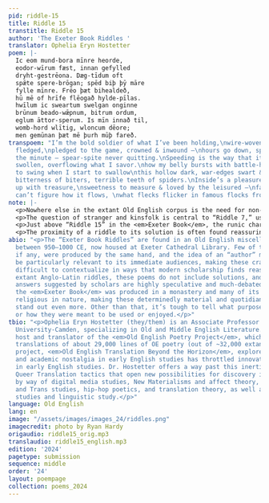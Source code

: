 ```yaml
---
pid: riddle-15
title: Riddle 15
transtitle: Riddle 15
author: 'The Exeter Book Riddles '
translator: Ophelia Eryn Hostetter
poem: |-
  Ic eom mund-bora mīnre heorde,
  eodor-wīrum fæst, innan gefylled
  dryht-gestrēona. Dæg-tīdum oft
  spǣte spere-brōgan; spēd biþ þȳ māre
  fylle mīnre. Frēo þæt bihealdeð,
  hū mē of hrīfe flēogað hylde-pīlas.
  hwīlum ic sweartum swelgan onginne
  brūnum beado-wǣpnum, bitrum ordum,
  eglum āttor-sperum. Is mīn innað til,
  womb-hord wlītig, wloncum dēore;
  men gemūnan þæt mē þurh mūþ fareð.
transpoem: "I’m the bold soldier of what I’ve been holding,\nwire-woven, hedged and
  fledged,\npledged to the game, crowned & inwound —\nhours go down, spot me spitting\nby
  the minute — spear-spite never quitting.\nSpeeding is the way that it goes,\ngrowing
  swollen, overflowing what I savor.\nhow my belly bursts with battle-hurts,\nStarts
  to swing when I start to swallow\nthis hollow dark, war-edges swart & sharp,\nthe
  bitterness of biters, terrible teeth of spiders.\nInside’s a pleasure, trickled
  up with treasure,\nsweetness to measure & loved by the leisured —\nfam can’t forget,
  can’t figure how it flows, \nwhat flecks flicker in famous flocks from my nose."
note: |-
  <p>Nowhere else in the extant Old English corpus is the need for non-conforming, deviant, and Queer translation more urgently felt than in the “Exeter Book Riddles”. These voices repeatedly insist that they are “amazing” (<em>wundorlīcu</em>) and “fascinating” (<em>wrætlīc</em>), yet it is quite easy to fail to clock their extravagance in how they are usually rendered. My translations endeavor to re-estrange these poems, breaking down critical complacencies regarding them. I work to vibe with their voices — to follow the weird wendings of their language, to stay awake to their glitches and hiccups, and most of all to listen to their expressive capacities. Nonconforming identities, desires, and experiences are often awkward to state aloud and therefore are easily spoken over, and so the riddles often give voice to the voiceless, not only to objects or animals but also to those otherwise invisible socially.</p>
  <p>The question of stranger and kinsfolk is central to “Riddle 7,” usually solved as “Cuckoo” — a macabre story of nature sometimes used as a warning against fostering another’s children (this is a sub-plot of <em>Beowulf</em>, for instance). Yet the text of this poem resists that interpretation: the manuscript reading <em>snārlīce swā</em> [literally “like a snare”; here perhaps, “deviously”] is conventionally emended to <em>swā ārlīce swā</em> [“as graciously as”], which casts the step-mother as noble victim of this interloper. My translation opens up further possibilities of interpretation by refusing to take sides and suggests other motivations for taking in children: hostage-taking; enslavement; even placement in a monastery.</p>
  <p>Just above “Riddle 15” in the <em>Exeter Book</em>, the runic characters “Beorc” and “Lagu” can be found, possibly pointing to a solution containing the letters “B” and “L”. It was frequent to assume this poem was solved by “ballista” or “fortified town” — those letters, however, may be more convincingly read as <em>bēo-loca</em>: a “bees’ horde” or beehive. For this translation I chose a style derived from hip-hop verse, four beats per line, with an internal rhyme. In doing this, I open the possibility of a new voice in the poem: a poet grappling with their own potential for violence. Filled with sweetness, defended by the points of spears, this speaker bears a striking resemblance to the narrators created by Biggie Smalls or the Geto Boys.</p>
  <p>The proximity of a riddle to its solution is often found reassuring, but what if there is none apparent? What if there’s no need for one? “Riddle 26” is one of just a few poems like this in the collection; its dazzle of rhyming, chiming sound-play has eluded scholars since the nineteenth century. Previous solutions seek to harness this aural profligacy to the process of craft — making beer or a manuscript book. But what if this wallowing in the fun actually goes nowhere? What if these pleasures are non-productive, self-contained, private — unnecessary to interpret?</p>
abio: "<p>The “Exeter Book Riddles” are found in an Old English miscellany produced
  between 950–1000 CE, now housed at Exeter Cathedral Library. Few of these riddles,
  if any, were produced by the same hand, and the idea of an “author” may not even
  be particularly relevant to its immediate audiences, making these crafty jewels
  difficult to contextualize in ways that modern scholarship finds reassuring. Unlike
  extant Anglo-Latin riddles, these poems do not include solutions, and many of the
  answers suggested by scholars are highly speculative and much-debated. Most likely
  the <em>Exeter Book</em> was produced in a monastery and many of its contents are
  religious in nature, making these determinedly material and quotidian expressions
  stand out even more. Other than that, it’s tough to tell what purpose they served
  or how they were meant to be used or enjoyed.</p>"
tbio: "<p>Ophelia Eryn Hostetter (they/them) is an Associate Professor at Rutgers
  University-Camden, specializing in Old and Middle English Literature. They are the
  host and translator of the <em>Old English Poetry Project</em>, which contains verse
  translations of about 29,000 lines of OE poetry (out of ~32,000 extant). Their latest
  project, <em>Old English Translation Beyond the Horizon</em>, explores how cultural
  and academic nostalgia in early English studies has throttled innovation and inclusivity
  in early English studies. Dr. Hostetter offers a way past this inertia by mobilizing
  Queer Translation tactics that open new possibilities for discovery in this archive
  by way of digital media studies, New Materialisms and affect theory, Queer, feminist
  and Trans studies, hip-hop poetics, and translation theory, as well as manuscript
  studies and linguistic study.</p>"
language: Old English
lang: en
image: "/assets/images/images_24/riddles.png"
imagecredit: photo by Ryan Hardy
origaudio: riddle15_orig.mp3
translaudio: riddle15_english.mp3
edition: '2024'
pagetype: submission
sequence: middle
order: '24'
layout: poempage
collection: poems_2024
---
```

